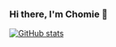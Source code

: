 ### Hi there, I'm Chomie 👋

[![GitHub stats](https://github-readme-stats.vercel.app/api?username=chomieu)](https://github.com/anuraghazra/github-readme-stats)
